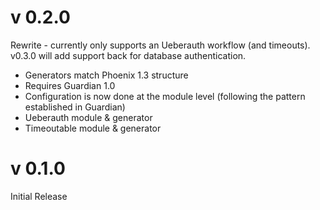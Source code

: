 # v 0.2.0
Rewrite - currently only supports an Ueberauth workflow (and timeouts). v0.3.0 will add support back for database authentication.

* Generators match Phoenix 1.3 structure
* Requires Guardian 1.0
* Configuration is now done at the module level (following the pattern established in Guardian)
* Ueberauth module & generator
* Timeoutable module & generator

# v 0.1.0

Initial Release
